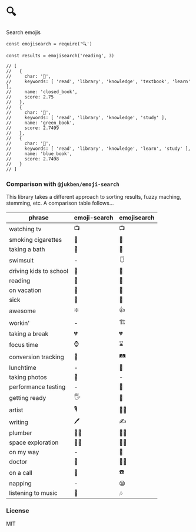 # 🔍

Search emojis

```
const emojisearch = require('🔍')

const results = emojisearch('reading', 3)

// [
//   {
//     char: '📕',
//     keywords: [ 'read', 'library', 'knowledge', 'textbook', 'learn' ],
//     name: 'closed_book',
//     score: 2.75
//   },
//   {
//     char: '📗',
//     keywords: [ 'read', 'library', 'knowledge', 'study' ],
//     name: 'green_book',
//     score: 2.7499
//   },
//   {
//     char: '📘',
//     keywords: [ 'read', 'library', 'knowledge', 'learn', 'study' ],
//     name: 'blue_book',
//     score: 2.7498
//   }
// ]

```

### Comparison with `@jukben/emoji-search`

This library takes a different approach to sorting results, fuzzy maching, stemming, etc.  A comparison table follows...

phrase | emoji-search | emojisearch
-------|--------------|------------
watching tv | 📺 |  📺
smoking cigarettes | 🚬 | 🚬
taking a bath | 🛀 | 🛀
swimsuit  | - | 🩱
driving kids to school | 🏫 | 🏫
reading | 🤱 | 📕
on vacation | 🎄 | 🌄
sick  | 🤒 | 🤒
awesome | ❇️  | 👍
workin' | - | 🏗️
taking a break | 💔 | 💔
focus time | ⌚ | ⌛
conversion tracking | 👣 | 🛤️
lunchtime | - | 🥪
taking photos | 👣 | -
performance testing | - | 🧪
getting ready|  🖐 | 💆
artist  | 🎙️ | 🧑‍🎨
writing | 🖊️ | ✍️
plumber | 👩‍🔧 | 👨‍🔧
space exploration | 👩‍🚀 | 👨‍🚀
on my way | - | 🌌
doctor  | 🥼  |  👨‍⚕️
on a call | 🤙 | ☎️
napping | - | 😪
listening to music | 🎷 | 🎶

### License

MIT
